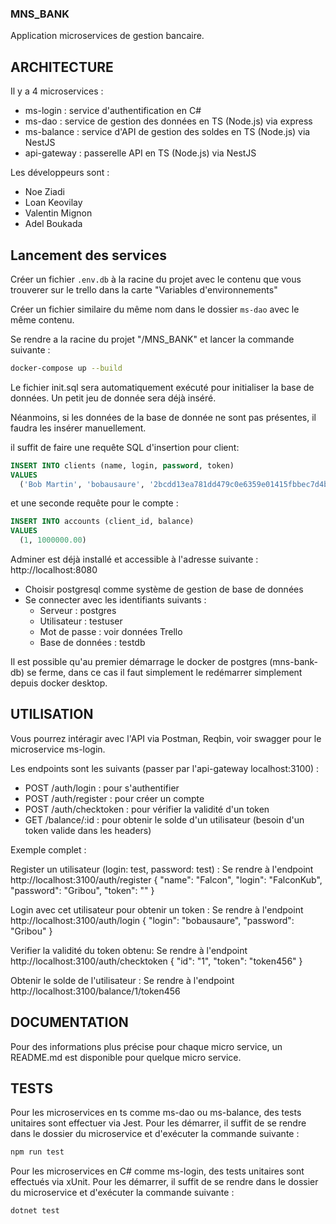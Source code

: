 

### MNS_BANK

Application microservices de gestion bancaire.

## ARCHITECTURE

Il y a 4 microservices :
- ms-login : service d'authentification en C#
- ms-dao : service de gestion des données en TS (Node.js) via express
- ms-balance : service d'API de gestion des soldes en TS (Node.js) via NestJS
- api-gateway : passerelle API en TS (Node.js) via NestJS

Les développeurs sont :
- Noe Ziadi
- Loan Keovilay
- Valentin Mignon
- Adel Boukada

## Lancement des services

Créer un fichier `.env.db` à la racine du projet avec le contenu que vous trouverer sur le trello dans la carte "Variables d'environnements"

Créer un fichier similaire du même nom dans le dossier `ms-dao` avec le même contenu.


Se rendre a la racine du projet "/MNS_BANK" et lancer la commande suivante :

```bash
docker-compose up --build
```

Le fichier init.sql sera automatiquement exécuté pour initialiser la base de données. Un petit jeu de donnée sera déjà inséré.

Néanmoins, si les données de la base de donnée ne sont pas présentes, il faudra les insérer manuellement.

il suffit de faire une requête SQL d'insertion pour client:

```sql
INSERT INTO clients (name, login, password, token)
VALUES
  ('Bob Martin', 'bobausaure', '2bcdd13ea781dd479c0e6359e01415fbbec7d4b6f1550d4dca363cda159cd00a9bb4c77331e7ea8fd84f0403c10e0e44b95390c54295eb1c63bd65362db0211a', 'token456')
```
et une seconde requête pour le compte :

```sql
INSERT INTO accounts (client_id, balance)
VALUES
  (1, 1000000.00)
```

Adminer est déjà installé et accessible à l'adresse suivante : http://localhost:8080
- Choisir postgresql comme système de gestion de base de données
- Se connecter avec les identifiants suivants :
  - Serveur : postgres
  - Utilisateur : testuser
  - Mot de passe : voir données Trello
  - Base de données : testdb

Il est possible qu'au premier démarrage le docker de postgres (mns-bank-db) se ferme, dans ce cas il faut simplement le redémarrer simplement depuis docker desktop.


## UTILISATION

Vous pourrez intéragir avec l'API via Postman, Reqbin, voir swagger pour le microservice ms-login.

Les endpoints sont les suivants (passer par l'api-gateway localhost:3100) :
- POST /auth/login : pour s'authentifier
- POST /auth/register : pour créer un compte
- POST /auth/checktoken : pour vérifier la validité d'un token
- GET /balance/:id : pour obtenir le solde d'un utilisateur (besoin d'un token valide dans les headers)

Exemple complet :

Register un utilisateur (login: test, password: test) :
Se rendre à l'endpoint http://localhost:3100/auth/register
{
    "name": "Falcon",
    "login": "FalconKub",
    "password": "Gribou",
    "token": ""
}

Login avec cet utilisateur pour obtenir un token :
Se rendre à l'endpoint http://localhost:3100/auth/login
{
    "login": "bobausaure",
    "password": "Gribou"
}

Verifier la validité du token obtenu:
Se rendre à l'endpoint http://localhost:3100/auth/checktoken
{
    "id": "1",
    "token": "token456"
}

Obtenir le solde de l'utilisateur :
Se rendre à l'endpoint http://localhost:3100/balance/1/token456

## DOCUMENTATION

Pour des informations plus précise pour chaque micro service, un README.md est disponible pour quelque micro service.

## TESTS

Pour les microservices en ts comme ms-dao ou ms-balance, des tests unitaires sont effectuer via Jest. Pour les démarrer, il suffit de se rendre dans le dossier du microservice et d'exécuter la commande suivante :

```bash
npm run test
```

Pour les microservices en C# comme ms-login, des tests unitaires sont effectués via xUnit. Pour les démarrer, il suffit de se rendre dans le dossier du microservice et d'exécuter la commande suivante :

```bash
dotnet test
```